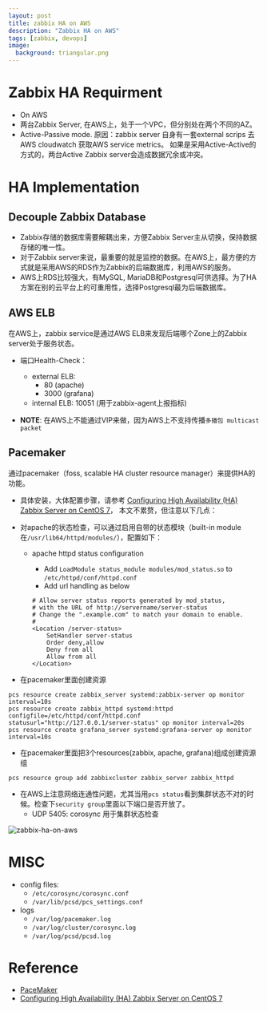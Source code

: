 ```yaml
---
layout: post
title: zabbix HA on AWS
description: "Zabbix HA on AWS"
tags: [zabbix, devops]
image:
  background: triangular.png
---
```


# Zabbix HA Requirment #
* On AWS
* 两台Zabbix Server, 在AWS上，处于一个VPC，但分别处在两个不同的AZ。
* Active-Passive mode. 原因：zabbix server 自身有一套external scrips 去AWS cloudwatch 获取AWS service metrics。
如果是采用Active-Active的方式的，两台Active Zabbix server会造成数据冗余或冲突。

# HA Implementation #
## Decouple Zabbix Database ##
  - Zabbix存储的数据库需要解耦出来，方便Zabbix Server主从切换，保持数据存储的唯一性。
  - 对于Zabbix server来说，最重要的就是监控的数据。在AWS上，最方便的方式就是采用AWS的RDS作为Zabbix的后端数据库，利用AWS的服务。
  - AWS上RDS比较强大，有MySQL, MariaDB和Postgresql可供选择。为了HA方案在别的云平台上的可重用性，选择Postgresql最为后端数据库。

## AWS ELB ##
在AWS上，zabbix service是通过AWS ELB来发现后端哪个Zone上的Zabbix server处于服务状态。
* 端口Health-Check：
  + external ELB:
    + 80 (apache)
    + 3000 (grafana)
  + internal ELB: 10051 (用于zabbix-agent上报指标)

* **NOTE**: 在AWS上不能通过VIP来做，因为AWS上不支持传播`多播包 multicast packet`

## Pacemaker ##
通过pacemaker（foss, scalable HA cluster resource manager）来提供HA的功能。
* 具体安装，大体配置步骤，请参考 [Configuring High Availability (HA) Zabbix Server on CentOS 7](https://ericsysmin.com/2016/02/18/configuring-high-availability-ha-zabbix-server-on-centos-7/)， 本文不累赘，但注意以下几点：

* 对apache的状态检查，可以通过启用自带的状态模块（built-in module在`/usr/lib64/httpd/modules/`），配置如下：
  - apache httpd status configuration
    + Add `LoadModule status_module modules/mod_status.so` to `/etc/httpd/conf/httpd.conf`
    + Add url handling as below
    
    ```
    # Allow server status reports generated by mod_status,
    # with the URL of http://servername/server-status
    # Change the ".example.com" to match your domain to enable.
    #
    <Location /server-status>
        SetHandler server-status
        Order deny,allow
        Deny from all
        Allow from all
    </Location>
    ```

* 在pacemaker里面创建资源

```shell
pcs resource create zabbix_server systemd:zabbix-server op monitor interval=10s
pcs resource create zabbix_httpd systemd:httpd configfile=/etc/httpd/conf/httpd.conf statusurl="http://127.0.0.1/server-status" op monitor interval=20s
pcs resource create grafana_server systemd:grafana-server op monitor interval=10s
```
* 在pacemaker里面把3个resources(zabbix, apache, grafana)组成创建资源组

```shell
pcs resource group add zabbixcluster zabbix_server zabbix_httpd
```

* 在AWS上注意网络连通性问题，尤其当用`pcs status`看到集群状态不对的时候。检查下`security group`里面以下端口是否开放了。
   - UDP 5405: corosync 用于集群状态检查

![zabbix-ha-on-aws](http://www.plantuml.com/plantuml/png/XP7BReCm44Nt_eeHsQGB8hKV40cQgfj4GicgYLWCC11KQaUs6_fG_hq6Ex6LjEe25lVSWMCF5nL1zBHCesy6q79DiiQIOA_rWPqOarHgv4rdIfd9L_XA4XxNgmY6FX-djrWKxKSAWaEoZLEOPgXKUwGxMmAe9RwPtjVOYylkNPdVF4GmUPRqwJe0EyUB762oQRiZoJF10vPx-eqq4claEA2Gd9XzGi742IOmJKhzhz-zyLjYpuqZyHj975H6z49T9_ehqx_mMTVm6soTpPrNgB50POpMYurpT8gPKBgHf28lP0-tI7C6RfvT91lYEeSudjjzxWefUaKoY8ONn9NekKdyuQvohst1R3OFrXLaVXqikAdX4rupsFCuSo4_)

# MISC #
* config files:
  - `/etc/corosync/corosync.conf`
  - `/var/lib/pcsd/pcs_settings.conf`
* logs
  - `/var/log/pacemaker.log`
  - `/var/log/cluster/corosync.log`
  - `/var/log/pcsd/pcsd.log`

# Reference #
* [PaceMaker](http://clusterlabs.org/)
* [Configuring High Availability (HA) Zabbix Server on CentOS 7](https://ericsysmin.com/2016/02/18/configuring-high-availability-ha-zabbix-server-on-centos-7/)
